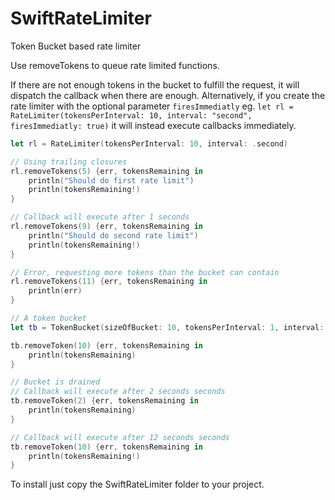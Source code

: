 SwiftRateLimiter
================

Token Bucket based rate limiter

Use removeTokens to queue rate limited functions.

If there are not enough tokens in the bucket to fulfill the request, it will dispatch the callback when there are enough. Alternatively, if you create the rate limiter with the optional parameter `firesImmediatly` eg. `let rl = RateLimiter(tokensPerInterval: 10, interval: "second", firesImmediatly: true)` it will instead execute callbacks immediately.

```swift
let rl = RateLimiter(tokensPerInterval: 10, interval: .second)

// Using trailing closures
rl.removeTokens(5) {err, tokensRemaining in
    println("Should do first rate limit")
    println(tokensRemaining!)
}

// Callback will execute after 1 seconds
rl.removeTokens(9) {err, tokensRemaining in
    println("Should do second rate limit")
    println(tokensRemaining!)
}

// Error, requesting more tokens than the bucket can contain
rl.removeTokens(11) {err, tokensRemaining in
    println(err)
}

// A token bucket
let tb = TokenBucket(sizeOfBucket: 10, tokensPerInterval: 1, interval: .second)

tb.removeToken(10) {err, tokensRemaining in
    println(tokensRemaining)
}

// Bucket is drained
// Callback will execute after 2 seconds seconds
tb.removeToken(2) {err, tokensRemaining in
    println(tokensRemaining)
}

// Callback will execute after 12 seconds seconds
tb.removeToken(10) {err, tokensRemaining in
    println(tokensRemaining!)
}
```

To install just copy the SwiftRateLimiter folder to your project.
